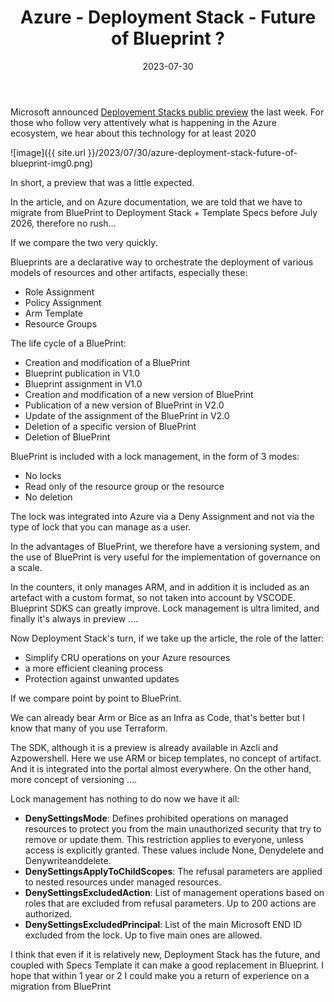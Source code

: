 ﻿---
layout: post
title: Azure - Deployment Stack - Future of Blueprint ?
date: 2023-07-30
categories: [ "Azure" ]
githubcommentIdtoreplace: 
---

Microsoft announced [Deployement Stacks public preview](https://techcommunity.microsoft.com/t5/azure-governance-and-management/arm-deployment-stacks-now-public-preview/ba-p/3871180) the last week.
For those who follow very attentively what is happening in the Azure ecosystem, we hear about this technology for at least 2020

![image]({{ site.url }}/2023/07/30/azure-deployment-stack-future-of-blueprint-img0.png)

In short, a preview that was a little expected.

In the article, and on Azure documentation, we are told that we have to migrate from BluePrint to Deployment Stack + Template Specs before July 2026, therefore no rush...

If we compare the two very quickly.

Blueprints are a declarative way to orchestrate the deployment of various models of resources and other artifacts, especially these:

- Role Assignment
- Policy Assignment
- Arm Template
- Resource Groups

The life cycle of a BluePrint:

- Creation and modification of a BluePrint
- Blueprint publication in V1.0
- Blueprint assignment in V1.0
- Creation and modification of a new version of BluePrint
- Publication of a new version of BluePrint in V2.0
- Update of the assignment of the BluePrint in V2.0
- Deletion of a specific version of BluePrint
- Deletion of BluePrint

BluePrint is included with a lock management, in the form of 3 modes:

- No locks
- Read only of the resource group or the resource
- No deletion

The lock was integrated into Azure via a Deny Assignment and not via the type of lock that you can manage as a user.

In the advantages of BluePrint, we therefore have a versioning system, and the use of BluePrint is very useful for the implementation of governance on a scale.

In the counters, it only manages ARM, and in addition it is included as an artefact with a custom format, so not taken into account by VSCODE. Blueprint SDKS can greatly improve. Lock management is ultra limited, and finally it's always in preview ....

Now Deployment Stack's turn, if we take up the article, the role of the latter:

- Simplify CRU operations on your Azure resources
- a more efficient cleaning process
- Protection against unwanted updates

If we compare point by point to BluePrint.

We can already bear Arm or Bice as an Infra as Code, that's better but I know that many of you use Terraform.

The SDK, although it is a preview is already available in Azcli and Azpowershell. Here we use ARM or bicep templates, no concept of artifact. And it is integrated into the portal almost everywhere. On the other hand, more concept of versioning ....

Lock management has nothing to do now we have it all:

- **DenySettingsMode**: Defines prohibited operations on managed resources to protect you from the main unauthorized security that try to remove or update them. This restriction applies to everyone, unless access is explicitly granted. These values include None, Denydelete and Denywriteanddelete.
- **DenySettingsApplyToChildScopes**: The refusal parameters are applied to nested resources under managed resources.
- **DenySettingsExcludedAction**: List of management operations based on roles that are excluded from refusal parameters. Up to 200 actions are authorized.
- **DenySettingsExcludedPrincipal**: List of the main Microsoft END ID excluded from the lock. Up to five main ones are allowed.

I think that even if it is relatively new, Deployment Stack has the future, and coupled with Specs Template it can make a good replacement in Blueprint. I hope that within 1 year or 2 I could make you a return of experience on a migration from BluePrint
